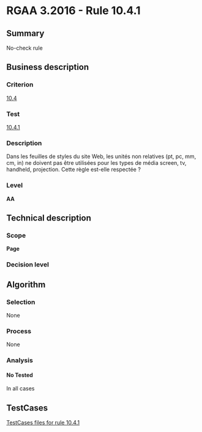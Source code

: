 # RGAA 3.2016 - Rule 10.4.1

## Summary
No-check rule


## Business description

### Criterion
[10.4](http://references.modernisation.gouv.fr/rgaa-accessibilite/criteres.html#crit-10-4)

### Test
[10.4.1](http://references.modernisation.gouv.fr/rgaa-accessibilite/criteres.html#test-10-4-1)

### Description
Dans les feuilles de styles du site Web, les unités non relatives (pt, pc, mm, cm, in) ne doivent pas être utilisées pour les types de média screen, tv, handheld, projection. Cette règle est-elle respectée ?

### Level
**AA**


## Technical description

### Scope
**Page**

### Decision level


## Algorithm

### Selection
None

### Process
None

### Analysis

#### No Tested
In all cases


##  TestCases

[TestCases files for rule 10.4.1](https://github.com/Asqatasun/Asqatasun/tree/RGAA_3.2016/rules/rules-rgaa3.2016/src/test/resources/testcases/rgaa32016/Rgaa32016Rule100401/)



